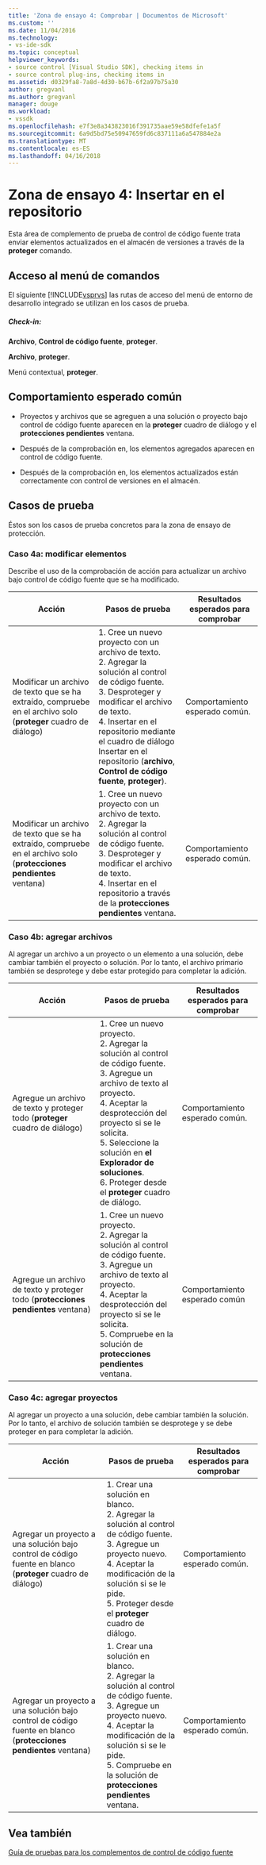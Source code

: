 ```yaml
---
title: 'Zona de ensayo 4: Comprobar | Documentos de Microsoft'
ms.custom: ''
ms.date: 11/04/2016
ms.technology:
- vs-ide-sdk
ms.topic: conceptual
helpviewer_keywords:
- source control [Visual Studio SDK], checking items in
- source control plug-ins, checking items in
ms.assetid: d0329fa8-7a8d-4d30-b67b-6f2a97b75a30
author: gregvanl
ms.author: gregvanl
manager: douge
ms.workload:
- vssdk
ms.openlocfilehash: e7f3e8a343823016f391735aae59e58dfefe1a5f
ms.sourcegitcommit: 6a9d5bd75e50947659fd6c837111a6a547884e2a
ms.translationtype: MT
ms.contentlocale: es-ES
ms.lasthandoff: 04/16/2018
---
```

# <a name="test-area-4-check-in"></a>Zona de ensayo 4: Insertar en el repositorio
Esta área de complemento de prueba de control de código fuente trata enviar elementos actualizados en el almacén de versiones a través de la **proteger** comando.  
  
## <a name="command-menu-access"></a>Acceso al menú de comandos  
 El siguiente [!INCLUDE[vsprvs](../../code-quality/includes/vsprvs_md.md)] las rutas de acceso del menú de entorno de desarrollo integrado se utilizan en los casos de prueba.  
  
##### <a name="check-in"></a>Check-in:  
 **Archivo**, **Control de código fuente**, **proteger**.  
  
 **Archivo**, **proteger**.  
  
 Menú contextual, **proteger**.  
  
## <a name="common-expected-behavior"></a>Comportamiento esperado común  
  
-   Proyectos y archivos que se agreguen a una solución o proyecto bajo control de código fuente aparecen en la **proteger** cuadro de diálogo y el **protecciones pendientes** ventana.  
  
-   Después de la comprobación en, los elementos agregados aparecen en control de código fuente.  
  
-   Después de la comprobación en, los elementos actualizados están correctamente con control de versiones en el almacén.  
  
## <a name="test-cases"></a>Casos de prueba  
 Éstos son los casos de prueba concretos para la zona de ensayo de protección.  
  
### <a name="case-4a-modified-items"></a>Caso 4a: modificar elementos  
 Describe el uso de la comprobación de acción para actualizar un archivo bajo control de código fuente que se ha modificado.  
  
|Acción|Pasos de prueba|Resultados esperados para comprobar|  
|------------|----------------|--------------------------------|  
|Modificar un archivo de texto que se ha extraído, compruebe en el archivo solo (**proteger** cuadro de diálogo)|1.  Cree un nuevo proyecto con un archivo de texto.<br />2.  Agregar la solución al control de código fuente.<br />3.  Desproteger y modificar el archivo de texto.<br />4.  Insertar en el repositorio mediante el cuadro de diálogo Insertar en el repositorio (**archivo**, **Control de código fuente**, **proteger**).|Comportamiento esperado común.|  
|Modificar un archivo de texto que se ha extraído, compruebe en el archivo solo (**protecciones pendientes** ventana)|1.  Cree un nuevo proyecto con un archivo de texto.<br />2.  Agregar la solución al control de código fuente.<br />3.  Desproteger y modificar el archivo de texto.<br />4.  Insertar en el repositorio a través de la **protecciones pendientes** ventana.|Comportamiento esperado común.|  
  
### <a name="case-4b-adding-files"></a>Caso 4b: agregar archivos  
 Al agregar un archivo a un proyecto o un elemento a una solución, debe cambiar también el proyecto o solución. Por lo tanto, el archivo primario también se desprotege y debe estar protegido para completar la adición.  
  
|Acción|Pasos de prueba|Resultados esperados para comprobar|  
|------------|----------------|--------------------------------|  
|Agregue un archivo de texto y proteger todo (**proteger** cuadro de diálogo)|1.  Cree un nuevo proyecto.<br />2.  Agregar la solución al control de código fuente.<br />3.  Agregue un archivo de texto al proyecto.<br />4.  Aceptar la desprotección del proyecto si se le solicita.<br />5.  Seleccione la solución en **el Explorador de soluciones**.<br />6.  Proteger desde el **proteger** cuadro de diálogo.|Comportamiento esperado común.|  
|Agregue un archivo de texto y proteger todo (**protecciones pendientes** ventana)|1.  Cree un nuevo proyecto.<br />2.  Agregar la solución al control de código fuente.<br />3.  Agregue un archivo de texto al proyecto.<br />4.  Aceptar la desprotección del proyecto si se le solicita.<br />5.  Compruebe en la solución de **protecciones pendientes** ventana.|Comportamiento esperado común|  
  
### <a name="case-4c-adding-projects"></a>Caso 4c: agregar proyectos  
 Al agregar un proyecto a una solución, debe cambiar también la solución. Por lo tanto, el archivo de solución también se desprotege y se debe proteger en para completar la adición.  
  
|Acción|Pasos de prueba|Resultados esperados para comprobar|  
|------------|----------------|--------------------------------|  
|Agregar un proyecto a una solución bajo control de código fuente en blanco (**proteger** cuadro de diálogo)|1.  Crear una solución en blanco.<br />2.  Agregar la solución al control de código fuente.<br />3.  Agregue un proyecto nuevo.<br />4.  Aceptar la modificación de la solución si se le pide.<br />5.  Proteger desde el **proteger** cuadro de diálogo.|Comportamiento esperado común.|  
|Agregar un proyecto a una solución bajo control de código fuente en blanco (**protecciones pendientes** ventana)|1.  Crear una solución en blanco.<br />2.  Agregar la solución al control de código fuente.<br />3.  Agregue un proyecto nuevo.<br />4.  Aceptar la modificación de la solución si se le pide.<br />5.  Compruebe en la solución de **protecciones pendientes** ventana.|Comportamiento esperado común.|  
  
## <a name="see-also"></a>Vea también  
 [Guía de pruebas para los complementos de control de código fuente](../../extensibility/internals/test-guide-for-source-control-plug-ins.md)